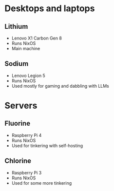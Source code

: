 # Desktops and laptops

## Lithium

- Lenovo X1 Carbon Gen 8
- Runs NixOS
- Main machine

## Sodium

- Lenovo Legion 5
- Runs NixOS
- Used mostly for gaming and dabbling with LLMs

# Servers

## Fluorine

- Raspberry Pi 4
- Runs NixOS
- Used for tinkering with self-hosting

## Chlorine

- Raspberry Pi 3
- Runs NixOS
- Used for some more tinkering

